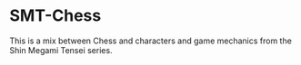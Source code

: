 # SMT-Chess
This is a mix between Chess and characters and game mechanics from the Shin Megami Tensei series.
